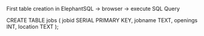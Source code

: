 First table creation in ElephantSQL -> browser -> execute SQL Query

CREATE TABLE jobs (
    jobid SERIAL PRIMARY KEY,
    jobname TEXT,
    openings INT,
    location TEXT
);
